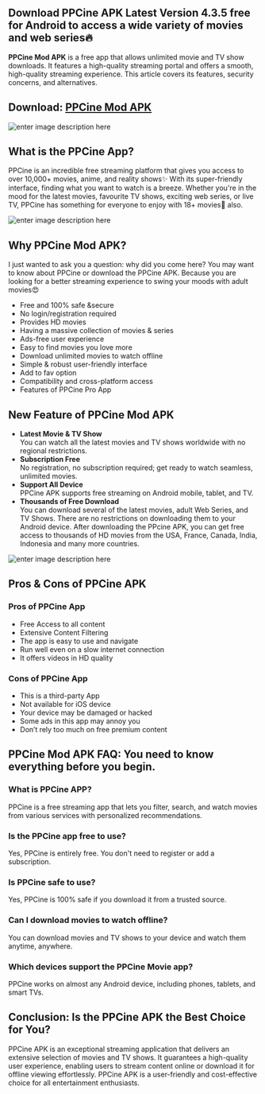 ## Download PPCine APK Latest Version 4.3.5 free for Android to access a wide variety of movies and web series🔥

**PPCine Mod APK** is a free app that allows unlimited movie and TV show downloads. It features a high-quality streaming portal and offers a smooth, high-quality streaming experience. This article covers its features, security concerns, and alternatives.

## Download: [PPCine Mod APK](https://www.apkroute.com/ppcine-mod-apk/)
![enter image description here](https://www.apkroute.com/wp-content/uploads/2024/12/ppcine_apk-461x1024.jpg)

## What is the PPCine App?

PPCine is an incredible free streaming platform that gives you access to over 10,000+ movies, anime, and reality shows✨ With its super-friendly interface, finding what you want to watch is a breeze. Whether you're in the mood for the latest movies, favourite TV shows, exciting web series, or live TV, PPCine has something for everyone to enjoy with 18+ movies🤑 also.

![enter image description here](https://www.apkroute.com/wp-content/uploads/2024/12/ppcine_mod_apk-461x1024.jpg)

## Why PPCine Mod APK?

I just wanted to ask you a question: why did you come here? You may want to know about PPCine or download the PPCine APK. Because you are looking for a better streaming experience to swing your moods with adult movies😍

-   Free and 100% safe &secure
-   No login/registration required
-   Provides HD movies
-   Having a massive collection of movies & series
-   Ads-free user experience
-   Easy to find movies you love more
-   Download unlimited movies to watch offline
-   Simple & robust user-friendly interface
-   Add to fav option
-   Compatibility and cross-platform access
-   Features of PPCine Pro App

## New Feature of PPCine Mod APK

-   **Latest Movie & TV Show**  
    You can watch all the latest movies and TV shows worldwide with no regional restrictions.
-   **Subscription Free**  
    No registration, no subscription required; get ready to watch seamless, unlimited movies.
-   **Support All Device**  
    PPCine APK supports free streaming on Android mobile, tablet, and TV.
-   **Thousands of Free Download**  
    You can download several of the latest movies, adult Web Series, and TV Shows. There are no restrictions on downloading them to your Android device. After downloading the PPcine APK, you can get free access to thousands of HD movies from the USA, France, Canada, India, Indonesia and many more countries.
    
![enter image description here](https://www.apkroute.com/wp-content/uploads/2024/12/ppcine_settings-461x1024.jpg)

## Pros & Cons of PPCine APK

### Pros of PPCine App
-   Free Access to all content
-   Extensive Content Filtering
-   The app is easy to use and navigate
-   Run well even on a slow internet connection
-   It offers videos in HD quality

### Cons of PPCine App
-   This is a third-party App
-   Not available for iOS device
-   Your device may be damaged or hacked
-   Some ads in this app may annoy you
-   Don’t rely too much on free premium content

## PPCine Mod APK FAQ: You need to know everything before you begin.

### What is PPCine APP?

PPCine is a free streaming app that lets you filter, search, and watch movies from various services with personalized recommendations.

### Is the PPCine app free to use?

Yes, PPCine is entirely free. You don't need to register or add a subscription.

### Is PPCine safe to use?

Yes, PPCine is 100% safe if you download it from a trusted source.

### Can I download movies to watch offline?

You can download movies and TV shows to your device and watch them anytime, anywhere.

### Which devices support the PPCine Movie app?

PPCine works on almost any Android device, including phones, tablets, and smart TVs.

## Conclusion: Is the PPCine APK the Best Choice for You?

PPCine APK is an exceptional streaming application that delivers an extensive selection of movies and TV shows. It guarantees a high-quality user experience, enabling users to stream content online or download it for offline viewing effortlessly. PPCine APK is a user-friendly and cost-effective choice for all entertainment enthusiasts.



